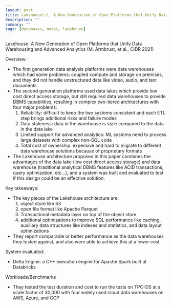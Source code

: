 ```yaml
---
layout: post
title: Lakehouse\:\  A New Generation of Open Platforms that Unify Data Warehousing and Advanced Analytics (M. Armbrust, et al., CIDR 2021)
description: ""
summary: ""
tags: [databases, notes, lakehouse]
---
```


Lakehouse: A New Generation of Open Platforms that Unify Data Warehousing and Advanced Analytics (M. Armbrust, et al., CIDR 2021)

Overview:

- The first generation data analysis platforms were data warehouses which had some problems: coupled compute and storage on premises, and they did not handle unstructured data like video, audio, and text documents
- The second generation platforms used data lakes which provide low cost direct access storage, but still required data warehouses to provide DBMS capabilities, resulting in complex two-tiered architectures with four major problems:
  1. Reliability: difficult to keep the two systems consistent and each ETL step brings additional risks and failure modes
  2. Data staleness: data in the warehouse is stale compared to the data in the data lake
  3. Limited support for advanced analytics: ML systems need to process large datasets with complex non-SQL code
  4. Total cost of ownership: expensive and hard to migrate to different data warehouse solutions because of proprietary formats
- The Lakehouse architecture proposed in this paper combines the advantages of the data lake (low cost direct access storage) and data warehouse (traditional analytical DBMS features like ACID transactions, query optimization, etc…), and a system was built and evaluated to test if this design could be an effective solution.

Key takeaways:

- The key pieces of the Lakehouse architecture are:
  1. object store like S3
  2. open file format like Apache Parquet
  3. Transactional metadata layer on top of the object store
  4. additional optimizations to improve SQL performance like caching, auxiliary data structures like indexes and statistics, and data layout optimizations
- They report comparable or better performance as the data warehouses they tested against, and also were able to achieve this at a lower cost

System evaluated:

- Delta Engine: a C++ execution engine for Apache Spark built at Databricks

Workloads/Benchmarks

- They tested the test duration and cost to run the tests on TPC-DS at a scale factor of 30,000 with four widely used cloud data warehouses on AWS, Azure, and GCP
